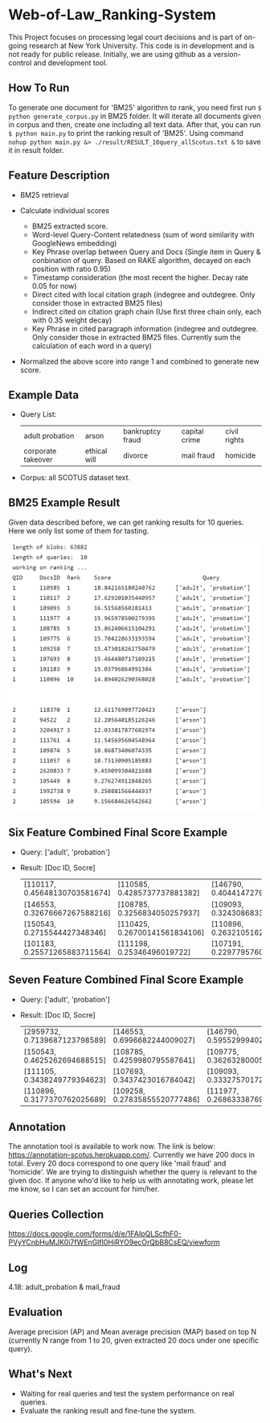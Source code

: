 # Web-of-Law_Ranking-System
This Project focuses on processing legal court decisions and is part of on-going research at New York University. This code is in development and is not ready for public release. Initially, we are using github as a version-control and development tool.

## How To Run
To generate one document for 'BM25' algorithm to rank, you need first run `$ python generate_corpus.py` in BM25 folder. It will iterate all documents given in corpus and then, create one including all text data. After that, you can run `$ python main.py` to print the ranking result of 'BM25'. Using command `nohup python main.py &> ./result/RESULT_10query_allScotus.txt &` to save it in result folder.

## Feature Description
- BM25 retrieval
- Calculate individual scores
  - BM25 extracted score.
  - Word-level Query-Content relatedness (sum of word similarity with GoogleNews embedding)
  - Key Phrase overlap between Query and Docs (Single item in Query & conbination of query. Based on RAKE algorithm, decayed on each position with ratio 0.95)
  - Timestamp consideration (the most recent the higher. Decay rate 0.05 for now)
  - Direct cited with local citation graph (indegree and outdegree. Only consider those in extracted BM25 files)
  - Indirect cited on citation graph chain (Use first three chain only, each with 0.35 weight decay)
  - Key Phrase in cited paragraph information (indegree and outdegree. Only consider those in extracted BM25 files. Currently sum the calculation of each word in a query)
  
- Normalized the above score into range 1 and combined to generate new score.

## Example Data
- Query List:   
  <table>
    <tr>
      <td>adult probation</td>
      <td>arson</td>
      <td>bankruptcy fraud</td>
      <td>capital crime</td>
      <td>civil rights</td>
    </tr>
    <tr>
      <td>corporate takeover</td>
      <td>ethical will</td>
      <td>divorce</td>
      <td>mail fraud</td>
      <td>homicide</td>
    </tr>
  </table>

- Corpus: all SCOTUS dataset text.

## BM25 Example Result
Given data described before, we can get ranking results for 10 queries. Here we only list some of them for tasting.  

<img src="https://github.com/meettyj/Web-of-Law_Ranking-System/raw/master/result/example_result.png" width="500" hegiht="313" align=center />
<!-- ![image](https://github.com/meettyj/Web-of-Law_Ranking-System/raw/master/BM25/result/example_result.png) -->

## Six Feature Combined Final Score Example
- Query: ['adult', 'probation']

- Result: [Doc ID, Socre]
  <table>
    <tr>
      <td>[110117, 0.45648130703581674]</td>
      <td>[110585, 0.4285737737881382]</td>
      <td>[146790, 0.40441472797427647]</td>
      <td>[2959732, 0.34090307630334943]</td>
      <td>[107693, 0.3342951043682529]</td>
    </tr>
    <tr>
      <td>[146553, 0.32676667267588216]</td>
      <td>[108785, 0.3256834050257937]</td>
      <td>[109093, 0.32430868339245533]</td>
      <td>[109775, 0.3084585056242143]</td>
      <td>[111105, 0.2891431612767075]</td>
    </tr>
    <tr>
      <td>[150543, 0.2715544427348346]</td>
      <td>[110425, 0.26700141561834106]</td>
      <td>[110896, 0.2632105162435864]</td>
      <td>[107439, 0.2604221962354819]</td>
      <td>[111977, 0.2599154005857053]</td>
    </tr>
    <tr>
      <td>[101183, 0.25571265883711564]</td>
      <td>[111198, 0.25346496019722]</td>
      <td>[107191, 0.2297795760028584]</td>
      <td>[109258, 0.2238365716979934]</td>
      <td>[109842, 0.176073844381976]</td>
    </tr>
  </table>

## Seven Feature Combined Final Score Example
- Query: ['adult', 'probation']

- Result: [Doc ID, Socre]
  <table>
    <tr>
      <td>[2959732, 0.7139687123798589]</td>
      <td>[146553, 0.6996682244009027]</td>
      <td>[146790, 0.5955299940227667]</td>
      <td>[110585, 0.5284526674835871]</td>
      <td>[110117, 0.5107971667420876]</td>
    </tr>
    <tr>
      <td>[150543, 0.4625262694688515]</td>
      <td>[108785, 0.4259980795587641]</td>
      <td>[109775, 0.3626328000562868]</td>
      <td>[107439, 0.36041351715460673]</td>
      <td>[111198, 0.35382553600583294]</td>
    </tr>
    <tr>
      <td>[111105, 0.3438249779394623]</td>
      <td>[107693, 0.3437423016784042]</td>
      <td>[109093, 0.33327570172525584]</td>
      <td>[107191, 0.3292890826772249]</td>
      <td>[110425, 0.3216467486776624]</td>
    </tr>
    <tr>
      <td>[110896, 0.3177370762025689]</td>
      <td>[109258, 0.27835855520777486]</td>
      <td>[111977, 0.2686333876944729]</td>
      <td>[101183, 0.2645319378239483]</td>
      <td>[109842, 0.185147263099679]</td>
    </tr>
  </table>

## Annotation
The annotation tool is available to work now. The link is below: https://annotation-scotus.herokuapp.com/. Currently we have 200 docs in total. Every 20 docs correspond to one query like 'mail fraud' and 'homicide'. We are trying to distinguish whether the query is relevant to the given doc. If anyone who'd like to help us with annotating work, please let me know, so I can set an account for him/her.

## Queries Collection
https://docs.google.com/forms/d/e/1FAIpQLScfhF0-PVyYCnbHuMJK0i7fWEnGlfI0HiRYO9ecOrQbB8CsEQ/viewform

## Log
4.18: adult_probation & mail_fraud

## Evaluation
Average precision (AP) and Mean average precision (MAP) based on top N (currently N range from 1 to 20, given extracted 20 docs under one specific query).

## What's Next
- Waiting for real queries and test the system performance on real queries.
- Evaluate the ranking result and fine-tune the system.


